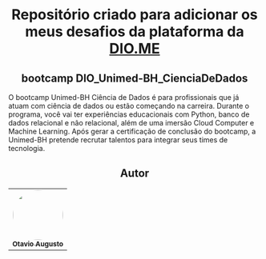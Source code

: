 <h1 align="center"> Repositório criado para adicionar os meus desafios da plataforma da <a href="https://www.dio.me/">DIO.ME</a></h1>
<h2 align="center"> bootcamp DIO_Unimed-BH_CienciaDeDados </H2>

 <p> O bootcamp Unimed-BH Ciência de Dados é para profissionais que já atuam com ciência de dados ou estão começando na carreira. Durante o programa, você vai ter experiências educacionais com Python, banco de dados relacional e não relacional, além de uma imersão Cloud Computer e Machine Learning. Após gerar a certificação de conclusão do bootcamp, a Unimed-BH pretende recrutar talentos para integrar seus times de tecnologia.</p>

<h2 align="center">Autor</h2>

<table align="center">
  <tr>
    <td align="center">
      <a href="https://github.com/otavioaugust1">
        <img style="border-radius: 50%;" src="https://avatars.githubusercontent.com/u/45877609?s=96&v=4" width="100px;" alt=""/><br/><sub><b>Otavio Augusto</b></sub>
      </a> <br/>
      <a href="https://github.com/otavioaugust1" title="Otavio Augusto"></a>
    </td>
</table>